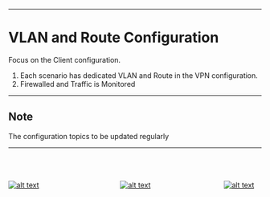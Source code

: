 - - -
# VLAN and Route Configuration
Focus on the Client configuration.  
1. Each scenario has dedicated VLAN and Route in the VPN configuration.
2. Firewalled and Traffic is Monitored

- - -

## Note
The configuration topics to be updated regularly
- - -

<br><br><br>
[![alt text](https://upload.wikimedia.org/wikipedia/commons/thumb/a/a5/Font_Awesome_5_solid_arrow-alt-circle-left.svg/50px-Font_Awesome_5_solid_arrow-alt-circle-left.svg.png "Back")](https://ross46.github.io/Free-Learning/map/files/Setup/VPN.html)&nbsp;&nbsp;&nbsp;&nbsp;&nbsp;&nbsp;&nbsp;&nbsp;&nbsp;&nbsp;&nbsp;&nbsp;&nbsp;&nbsp;&nbsp;&nbsp;&nbsp;&nbsp;&nbsp;&nbsp;&nbsp;&nbsp;&nbsp;&nbsp;&nbsp;&nbsp;&nbsp;&nbsp;&nbsp;&nbsp;&nbsp;&nbsp;&nbsp;&nbsp;&nbsp;&nbsp;&nbsp;&nbsp;&nbsp;&nbsp;&nbsp;[![alt text](https://upload.wikimedia.org/wikipedia/commons/thumb/2/22/Home_font_awesome.svg/50px-Home_font_awesome.svg.png "Home")](https://ross46.github.io/Free-Learning/)&nbsp;&nbsp;&nbsp;&nbsp;&nbsp;&nbsp;&nbsp;&nbsp;&nbsp;&nbsp;&nbsp;&nbsp;&nbsp;&nbsp;&nbsp;&nbsp;&nbsp;&nbsp;&nbsp;&nbsp;&nbsp;&nbsp;&nbsp;&nbsp;&nbsp;&nbsp;&nbsp;&nbsp;&nbsp;&nbsp;&nbsp;&nbsp;&nbsp;&nbsp;&nbsp;&nbsp;&nbsp;[![alt text](https://upload.wikimedia.org/wikipedia/commons/thumb/9/93/Map_marker_font_awesome.svg/50px-Map_marker_font_awesome.svg.png "Back to Map")](https://ross46.github.io/Free-Learning/map)
